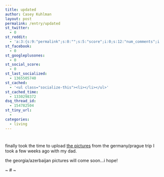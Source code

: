 ```yaml
---
title: updated
author: Casey Kuhlman
layout: post
permalink: /entry/updated
st_twitter:
  - 0
st_reddit:
  - 'a:3:{s:9:"permalink";s:0:"";s:5:"score";i:0;s:12:"num_comments";i:0;}'
st_facebook:
  - 0
st_googleplusones:
  - 0
st_social_score:
  - 0
st_last_socialized:
  - 1365505740
st_cached:
  - '<ul class="socialize-this"><li></li></ul>'
st_cached_time:
  - 1330298372
dsq_thread_id:
  - 154782504
st_tiny_url:
  - 
categories:
  - living
---
```

# 

finally took the time to upload [the pictures][1] from the germany/prague trip I took a few weeks ago with my dad.  

 [1]: http://caseykuhlman.typepad.com/photos/im_so_german/index.html

the georgia/azerbaijan pictures will come soon…i hope!

~ # ~